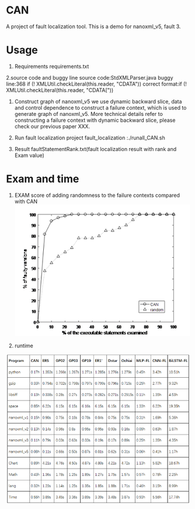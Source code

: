 # CAN
A project of fault localization tool.
This is a demo for nanoxml_v5, fault 3.
# Usage
1. Requirements
requirements.txt

2.source code and buggy line
source code:StdXMLParser.java
buggy line:368 if (! XMLUtil.checkLiteral(this.reader, "CDATA")) 
correct format:if (! XMLUtil.checkLiteral(this.reader, "CDATA["))

 1. Construct graph of nanoxml_v5
we use dynamic backward slice, data and control dependence to construct a failure context, which is used to generate graph of nanoxml_v5. More technical details refer to constructing a failure context with dynamic backward slice, please check our previous paper XXX.

 2. Run fault localization project
fault_localization :./runall_CAN.sh

 3. Result
faultStatementRank.txt(fault localization result with rank and Exam value)

 # Exam and time
 
 1. EXAM score of adding randomness to the failure contexts compared with CAN
![exam](https://raw.githubusercontent.com/oy-sarah/CAN-doc-source/master/images/exam.png)

 2. runtime
 
![runtime](https://raw.githubusercontent.com/oy-sarah/CAN-doc-source/master/images/table.png)
